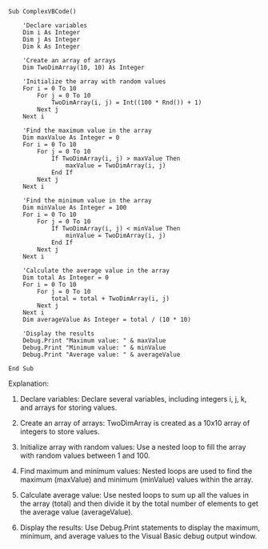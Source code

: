 ```visual basic
Sub ComplexVBCode()

    'Declare variables
    Dim i As Integer
    Dim j As Integer
    Dim k As Integer

    'Create an array of arrays
    Dim TwoDimArray(10, 10) As Integer

    'Initialize the array with random values
    For i = 0 To 10
        For j = 0 To 10
            TwoDimArray(i, j) = Int((100 * Rnd()) + 1)
        Next j
    Next i

    'Find the maximum value in the array
    Dim maxValue As Integer = 0
    For i = 0 To 10
        For j = 0 To 10
            If TwoDimArray(i, j) > maxValue Then
                maxValue = TwoDimArray(i, j)
            End If
        Next j
    Next i

    'Find the minimum value in the array
    Dim minValue As Integer = 100
    For i = 0 To 10
        For j = 0 To 10
            If TwoDimArray(i, j) < minValue Then
                minValue = TwoDimArray(i, j)
            End If
        Next j
    Next i

    'Calculate the average value in the array
    Dim total As Integer = 0
    For i = 0 To 10
        For j = 0 To 10
            total = total + TwoDimArray(i, j)
        Next j
    Next i
    Dim averageValue As Integer = total / (10 * 10)

    'Display the results
    Debug.Print "Maximum value: " & maxValue
    Debug.Print "Minimum value: " & minValue
    Debug.Print "Average value: " & averageValue

End Sub
```

Explanation:

1. Declare variables: Declare several variables, including integers i, j, k, and arrays for storing values.

2. Create an array of arrays: TwoDimArray is created as a 10x10 array of integers to store values.

3. Initialize array with random values: Use a nested loop to fill the array with random values between 1 and 100.

4. Find maximum and minimum values: Nested loops are used to find the maximum (maxValue) and minimum (minValue) values within the array.

5. Calculate average value: Use nested loops to sum up all the values in the array (total) and then divide it by the total number of elements to get the average value (averageValue).

6. Display the results: Use Debug.Print statements to display the maximum, minimum, and average values to the Visual Basic debug output window.